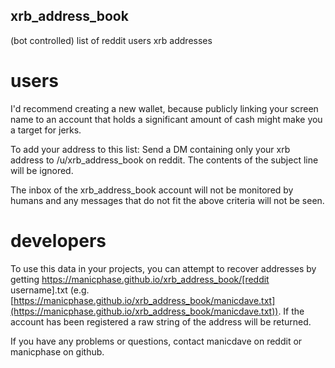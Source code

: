 ## xrb_address_book
(bot controlled) list of reddit users xrb addresses

# users
I'd recommend creating a new wallet, because publicly linking your screen name to an account that holds a significant amount of cash might make you a target for jerks.

To add your address to this list:
Send a DM containing only your xrb address to /u/xrb_address_book on reddit. The contents of the subject line will be ignored.

The inbox of the xrb_address_book account will not be monitored by humans and any messages that do not fit the above criteria will not be seen.


# developers
To use this data in your projects, you can attempt to recover addresses by getting https://manicphase.github.io/xrb_address_book/[reddit username].txt (e.g. [https://manicphase.github.io/xrb_address_book/manicdave.txt](https://manicphase.github.io/xrb_address_book/manicdave.txt)). If the account has been registered a raw string of the address will be returned.


If you have any problems or questions, contact manicdave on reddit or manicphase on github.
